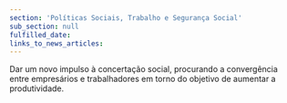 ```yaml
---
section: 'Políticas Sociais, Trabalho e Segurança Social'
sub_section: null
fulfilled_date:
links_to_news_articles:
---
```


Dar um novo impulso à concertação social, procurando a convergência entre empresários e trabalhadores em torno do objetivo de aumentar a produtividade.
